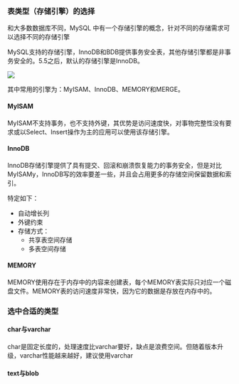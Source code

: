 ### 表类型（存储引擎）的选择

和大多数数据库不同，MySQL 中有一个存储引擎的概念，针对不同的存储需求可以选择不同的存储引擎

MySQL支持的存储引擎，InnoDB和BDB提供事务安全表，其他存储引擎都是非事务安全的。5.5之后，默认的存储引擎是InnoDB。

<div>
    <image src=".\img\1.png"></image>
</div>

其中常用的引擎为：MyISAM、InnoDB、MEMORY和MERGE。

#### MyISAM

MyISAM不支持事务，也不支持外键，其优势是访问速度快，对事物完整性没有要求或以Select、Insert操作为主的应用可以使用该存储引擎。

#### InnoDB

InnoDB存储引擎提供了具有提交、回滚和崩溃恢复能力的事务安全，但是对比MyISAMy，InnoDB写的效率要差一些，并且会占用更多的存储空间保留数据和索引。

特定如下：

- 自动增长列
- 外键约束
- 存储方式：
  - 共享表空间存储
  - 多表空间存储

#### MEMORY

MEMORY使用存在于内存中的内容来创建表，每个MEMORY表实际只对应一个磁盘文件。MEMORY表的访问速度非常快，因为它的数据是存放在内存中的。

### 选中合适的类型

#### char与varchar

char是固定长度的，处理速度比varchar要好，缺点是浪费空间。但随着版本升级，varchar性能越来越好，建议使用varchar

#### text与blob

